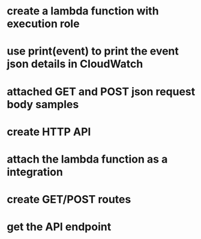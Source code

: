 # create a lambda function with execution role
  # use print(event) to print the event json details in CloudWatch
  # attached GET and POST json request body samples
  
# create HTTP API
  # attach the lambda function as a integration
  # create GET/POST routes
  # get the API endpoint
  

